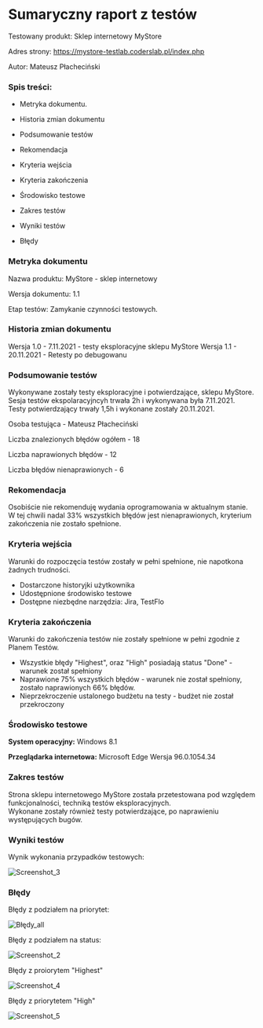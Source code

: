 # **Sumaryczny raport z testów**
Testowany produkt: Sklep internetowy MyStore

Adres strony: https://mystore-testlab.coderslab.pl/index.php

Autor: Mateusz Płacheciński

### **Spis treści:** 

 * Metryka dokumentu.
 * Historia zmian dokumentu 
 * Podsumowanie testów
 * Rekomendacja
 * Kryteria wejścia
 * Kryteria zakończenia
 * Środowisko testowe
 * Zakres testów

 * Wyniki testów
 * Błędy

### Metryka dokumentu

Nazwa produktu: MyStore - sklep internetowy

Wersja dokumentu: 1.1

Etap testów: Zamykanie czynności testowych. 

### Historia zmian dokumentu 

Wersja 1.0 - 7.11.2021 - testy eksploracyjne sklepu MyStore
Wersja 1.1 - 20.11.2021 - Retesty po debugowanu 

### Podsumowanie testów

<p>Wykonywane zostały testy eksploracyjne i potwierdzające, sklepu MyStore.<br>
  Sesja testów ekspolaracyjncyh trwała 2h i wykonywana była 7.11.2021.<br>
  Testy potwierdzający trwały 1,5h i wykonane zostały 20.11.2021.</p> 
  
  Osoba testująca - Mateusz Płacheciński 
  
  Liczba znalezionych błędów ogółem - 18
  
  Liczba naprawionych błędów - 12
  
  Liczba błędów nienaprawionych - 6 
  
 ### Rekomendacja 
 
 Osobiście nie rekomenduję wydania oprogramowania w aktualnym stanie. W tej chwili nadal 33% wszystkich błędów jest nienaprawionych, kryterium zakończenia nie zostało spełnione. 
  
 ### Kryteria wejścia 
  
  Warunki do rozpoczęcia testów zostały w pełni spełnione, nie napotkona żadnych trudności. 
   * Dostarczone historyjki użytkownika 
   * Udostępnione środowisko testowe
   * Dostępne niezbędne narzędzia: Jira, TestFlo

 ### Kryteria zakończenia 
  
  Warunki do zakończenia testów nie zostały spełnione w pełni zgodnie z Planem Testów. 
   * Wszystkie błędy "Highest", oraz "High" posiadają status "Done" - warunek został spełniony
   * Naprawione 75% wszystkich błędów - warunek nie został spełniony, zostało naprawionych 66% błędów. 
   * Nieprzekroczenie ustalonego budżetu na testy - budżet nie został przekroczony 

 ### Środowisko testowe 
  
**System operacyjny:** Windows 8.1 

**Przeglądarka internetowa:** Microsoft Edge
Wersja 96.0.1054.34
  
 
 ### Zakres testów 
 
 <p>Strona sklepu internetowego MyStore została przetestowana pod względem funkcjonalności, techniką testów eksploracyjnych.<br>
  Wykonane zostały również testy potwierdzające, po naprawieniu występujących bugów.</p>
  
 ### Wyniki testów 
 
 Wynik wykonania przypadków testowych: 
 

  ![Screenshot_3](https://user-images.githubusercontent.com/93225127/143782178-a030a7f0-13da-4026-a821-6ff0bc8119a3.jpg)
  
 ### Błędy 
 
 Błędy z podziałem na priorytet: 
 
 ![Błędy_all](https://user-images.githubusercontent.com/93225127/143782677-cd97f8f5-4c75-4602-adaa-bb19edb238aa.jpg)
 
 Błędy z podziałem na status: 
 
 
  ![Screenshot_2](https://user-images.githubusercontent.com/93225127/143782738-b302b5a9-e191-4fd8-825c-fbc76c9f7683.jpg)
  
 Błędy z proiorytem "Highest" 
 
 
  ![Screenshot_4](https://user-images.githubusercontent.com/93225127/143782872-138588fe-c3b4-4212-ae83-f269687d8aad.jpg)

 Błędy z priorytetem "High" 




   ![Screenshot_5](https://user-images.githubusercontent.com/93225127/143783023-70eaead5-af45-46bb-bbfb-665c3981484e.jpg)

   








